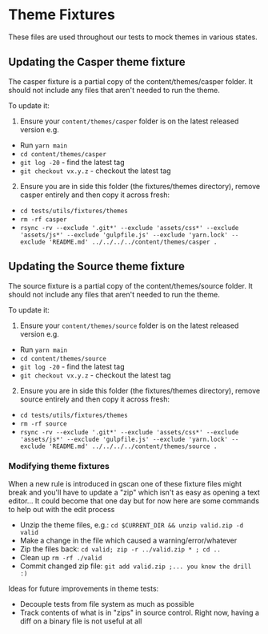 # Theme Fixtures

These files are used throughout our tests to mock themes in various states.

## Updating the Casper theme fixture
The casper fixture is a partial copy of the content/themes/casper folder.
It should not include any files that aren't needed to run the theme.

To update it:

1. Ensure your `content/themes/casper` folder is on the latest released version e.g.

- Run `yarn main`
- `cd content/themes/casper`
- `git log -20` - find the latest tag
- `git checkout vx.y.z` - checkout the latest tag

2. Ensure you are in side this folder (the fixtures/themes directory), remove casper entirely and then copy it across fresh:

- `cd tests/utils/fixtures/themes`
- `rm -rf casper`
- `rsync -rv --exclude '.git*' --exclude 'assets/css*' --exclude 'assets/js*' --exclude 'gulpfile.js' --exclude 'yarn.lock' --exclude 'README.md' ../../../../content/themes/casper .`

## Updating the Source theme fixture
The source fixture is a partial copy of the content/themes/source folder.
It should not include any files that aren't needed to run the theme.

To update it:

1. Ensure your `content/themes/source` folder is on the latest released version e.g.

- Run `yarn main`
- `cd content/themes/source`
- `git log -20` - find the latest tag
- `git checkout vx.y.z` - checkout the latest tag

2. Ensure you are in side this folder (the fixtures/themes directory), remove source entirely and then copy it across fresh:

- `cd tests/utils/fixtures/themes`
- `rm -rf source`
- `rsync -rv --exclude '.git*' --exclude 'assets/css*' --exclude 'assets/js*' --exclude 'gulpfile.js' --exclude 'yarn.lock' --exclude 'README.md' ../../../../content/themes/source .`

### Modifying theme fixtures
When a new rule is introduced in gscan one of these fixture files might break and you'll have to update a "zip" which isn't as easy as opening a text editor... It could become that one day but for now here are some commands to help out with the edit process

- Unzip the theme files, e.g.: `cd $CURRENT_DIR && unzip valid.zip -d valid`
- Make a change in the file which caused a warning/error/whatever
- Zip the files back: `cd valid; zip -r ../valid.zip * ; cd ..`
- Clean up `rm -rf ./valid`
- Commit changed zip file: `git add valid.zip ;... you know the drill :)`

Ideas for future improvements in theme tests:
- Decouple tests from file system as much as possible
- Track contents of what is in "zips" in source control. Right now, having a diff on a binary file is not useful at all
